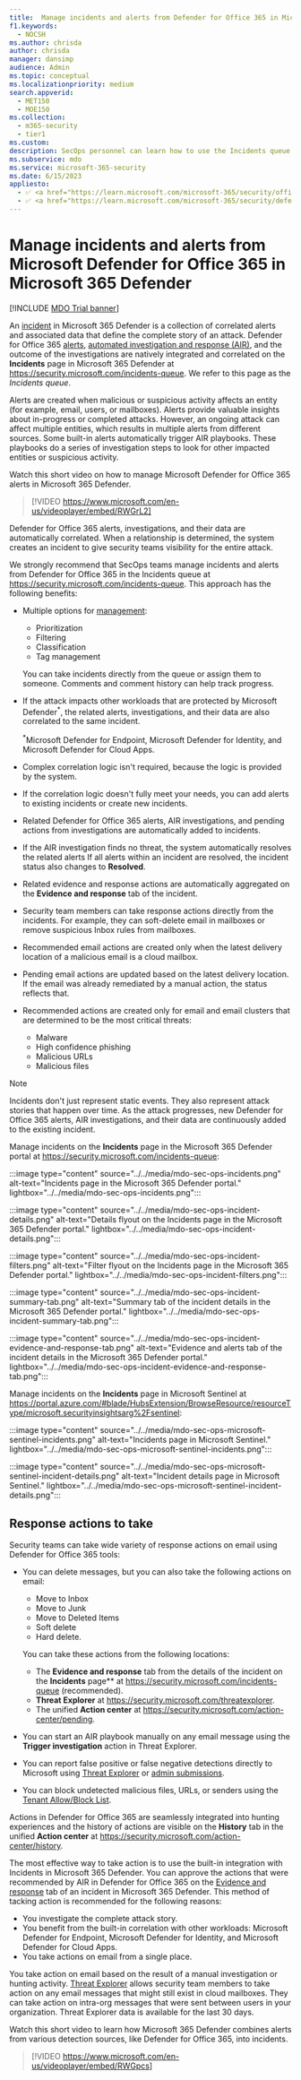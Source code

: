 ```yaml
---
title:  Manage incidents and alerts from Defender for Office 365 in Microsoft 365 Defender
f1.keywords:
  - NOCSH
ms.author: chrisda
author: chrisda
manager: dansimp
audience: Admin
ms.topic: conceptual
ms.localizationpriority: medium
search.appverid:
  - MET150
  - MOE150
ms.collection:
  - m365-security
  - tier1
ms.custom:
description: SecOps personnel can learn how to use the Incidents queue in Microsoft 365 Defender to manage incidents in Microsoft Defender for Office 365.
ms.subservice: mdo
ms.service: microsoft-365-security
ms.date: 6/15/2023
appliesto:
  - ✅ <a href="https://learn.microsoft.com/microsoft-365/security/office-365-security/microsoft-defender-for-office-365-product-overview#microsoft-defender-for-office-365-plan-1-vs-plan-2-cheat-sheet" target="_blank">Microsoft Defender for Office 365 plan 1 and plan 2</a>
  - ✅ <a href="https://learn.microsoft.com/microsoft-365/security/defender/microsoft-365-defender" target="_blank">Microsoft 365 Defender</a>
---
```


# Manage incidents and alerts from Microsoft Defender for Office 365 in Microsoft 365 Defender

[!INCLUDE [MDO Trial banner](../includes/mdo-trial-banner.md)]

An [incident](/microsoft-365/security/defender/incidents-overview) in Microsoft 365 Defender is a collection of correlated alerts and associated data that define the complete story of an attack. Defender for Office 365 [alerts](/purview/alert-policies#default-alert-policies), [automated investigation and response (AIR)](air-about.md#the-overall-flow-of-air), and the outcome of the investigations are natively integrated and correlated on the **Incidents** page in Microsoft 365 Defender at <https://security.microsoft.com/incidents-queue>. We refer to this page as the _Incidents queue_.

Alerts are created when malicious or suspicious activity affects an entity (for example, email, users, or mailboxes). Alerts provide valuable insights about in-progress or completed attacks. However, an ongoing attack can affect multiple entities, which results in multiple alerts from different sources. Some built-in alerts automatically trigger AIR playbooks. These playbooks do a series of investigation steps to look for other impacted entities or suspicious activity.

Watch this short video on how to manage Microsoft Defender for Office 365 alerts in Microsoft 365 Defender.
> [!VIDEO https://www.microsoft.com/en-us/videoplayer/embed/RWGrL2]

Defender for Office 365 alerts, investigations, and their data are automatically correlated. When a relationship is determined, the system creates an incident to give security teams visibility for the entire attack.

We strongly recommend that SecOps teams manage incidents and alerts from Defender for Office 365 in the Incidents queue at <https://security.microsoft.com/incidents-queue>. This approach has the following benefits:

- Multiple options for [management](/microsoft-365/security/defender/manage-incidents):
  - Prioritization
  - Filtering
  - Classification
  - Tag management

  You can take incidents directly from the queue or assign them to someone. Comments and comment history can help track progress.

- If the attack impacts other workloads that are protected by Microsoft Defender<sup>\*</sup>, the related alerts, investigations, and their data are also correlated to the same incident.

  <sup>\*</sup>Microsoft Defender for Endpoint, Microsoft Defender for Identity, and Microsoft Defender for Cloud Apps.

- Complex correlation logic isn't required, because the logic is provided by the system.

- If the correlation logic doesn't fully meet your needs, you can add alerts to existing incidents or create new incidents.

- Related Defender for Office 365 alerts, AIR investigations, and pending actions from investigations are automatically added to incidents.

- If the AIR investigation finds no threat, the system automatically resolves the related alerts If all alerts within an incident are resolved, the incident status also changes to **Resolved**.

- Related evidence and response actions are automatically aggregated on the **Evidence and response** tab of the incident.

- Security team members can take response actions directly from the incidents. For example, they can soft-delete email in mailboxes or remove suspicious Inbox rules from mailboxes.

- Recommended email actions are created only when the latest delivery location of a malicious email is a cloud mailbox.

- Pending email actions are updated based on the latest delivery location. If the email was already remediated by a manual action, the status reflects that.

- Recommended actions are created only for email and email clusters that are determined to be the most critical threats:
  - Malware
  - High confidence phishing
  - Malicious URLs
  - Malicious files

> [!NOTE]
> Incidents don't just represent static events. They also represent attack stories that happen over time. As the attack progresses, new Defender for Office 365 alerts, AIR investigations, and their data are continuously added to the existing incident.

Manage incidents on the **Incidents** page in the Microsoft 365 Defender portal at <https://security.microsoft.com/incidents-queue>:

:::image type="content" source="../../media/mdo-sec-ops-incidents.png" alt-text="Incidents page in the Microsoft 365 Defender portal." lightbox="../../media/mdo-sec-ops-incidents.png":::

:::image type="content" source="../../media/mdo-sec-ops-incident-details.png" alt-text="Details flyout on the Incidents page in the Microsoft 365 Defender portal." lightbox="../../media/mdo-sec-ops-incident-details.png":::

:::image type="content" source="../../media/mdo-sec-ops-incident-filters.png" alt-text="Filter flyout on the Incidents page in the Microsoft 365 Defender portal." lightbox="../../media/mdo-sec-ops-incident-filters.png":::

:::image type="content" source="../../media/mdo-sec-ops-incident-summary-tab.png" alt-text="Summary tab of the incident details in the Microsoft 365 Defender portal." lightbox="../../media/mdo-sec-ops-incident-summary-tab.png":::

:::image type="content" source="../../media/mdo-sec-ops-incident-evidence-and-response-tab.png" alt-text="Evidence and alerts tab of the incident details in the Microsoft 365 Defender portal." lightbox="../../media/mdo-sec-ops-incident-evidence-and-response-tab.png":::

Manage incidents on the **Incidents** page in Microsoft Sentinel at <https://portal.azure.com/#blade/HubsExtension/BrowseResource/resourceType/microsoft.securityinsightsarg%2Fsentinel>:

:::image type="content" source="../../media/mdo-sec-ops-microsoft-sentinel-incidents.png" alt-text="Incidents page in Microsoft Sentinel." lightbox="../../media/mdo-sec-ops-microsoft-sentinel-incidents.png":::

:::image type="content" source="../../media/mdo-sec-ops-microsoft-sentinel-incident-details.png" alt-text="Incident details page in Microsoft Sentinel." lightbox="../../media/mdo-sec-ops-microsoft-sentinel-incident-details.png":::

## Response actions to take

Security teams can take wide variety of response actions on email using Defender for Office 365 tools:

- You can delete messages, but you can also take the following actions on email:
  - Move to Inbox
  - Move to Junk
  - Move to Deleted Items
  - Soft delete
  - Hard delete.

  You can take these actions from the following locations:

  - The **Evidence and response** tab from the details of the incident on the **Incidents** page** at <https://security.microsoft.com/incidents-queue> (recommended).
  - **Threat Explorer** at <https://security.microsoft.com/threatexplorer>.
  - The unified **Action center** at  <https://security.microsoft.com/action-center/pending>.

- You can start an AIR playbook manually on any email message using the **Trigger investigation** action in Threat Explorer.

- You can report false positive or false negative detections directly to Microsoft using [Threat Explorer](threat-explorer-about.md) or [admin submissions](submissions-admin.md).

- You can block undetected malicious files, URLs, or senders using the [Tenant Allow/Block List](tenant-allow-block-list-about.md).

Actions in Defender for Office 365 are seamlessly integrated into hunting experiences and the history of actions are visible on the **History** tab in the unified **Action center** at <https://security.microsoft.com/action-center/history>.

The most effective way to take action is to use the built-in integration with Incidents in Microsoft 365 Defender. You can approve the actions that were recommended by AIR in Defender for Office 365 on the [Evidence and response](/microsoft-365/security/defender/investigate-incidents#evidence-and-response) tab of an incident in Microsoft 365 Defender. This method of tacking action is recommended for the following reasons:

- You investigate the complete attack story.
- You benefit from the built-in correlation with other workloads: Microsoft Defender for Endpoint, Microsoft Defender for Identity, and Microsoft Defender for Cloud Apps.
- You take actions on email from a single place.

You take action on email based on the result of a manual investigation or hunting activity. [Threat Explorer](threat-explorer-about.md) allows security team members to take action on any email messages that might still exist in cloud mailboxes. They can take action on intra-org messages that were sent between users in your organization. Threat Explorer data is available for the last 30 days.

Watch this short video to learn how Microsoft 365 Defender combines alerts from various detection sources, like Defender for Office 365, into incidents.

> [!VIDEO https://www.microsoft.com/en-us/videoplayer/embed/RWGpcs]
